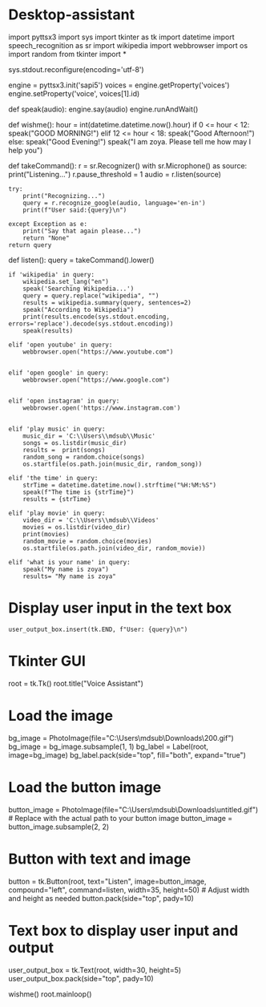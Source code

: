 # Desktop-assistant
import pyttsx3
import sys
import tkinter as tk
import datetime
import speech_recognition as sr
import wikipedia
import webbrowser
import os
import random
from tkinter import *

sys.stdout.reconfigure(encoding='utf-8')

engine = pyttsx3.init('sapi5')
voices = engine.getProperty('voices')
engine.setProperty('voice', voices[1].id)

def speak(audio):
    engine.say(audio)
    engine.runAndWait()

def wishme():
    hour = int(datetime.datetime.now().hour)
    if 0 <= hour < 12:
        speak("GOOD MORNING!")
    elif 12 <= hour < 18:
        speak("Good Afternoon!")
    else:
        speak("Good Evening!")
    speak("I am zoya. Please tell me how may I help you")

def takeCommand():
    r = sr.Recognizer()
    with sr.Microphone() as source:
        print("Listening...")
        r.pause_threshold = 1
        audio = r.listen(source)

    try:
        print("Recognizing...")
        query = r.recognize_google(audio, language='en-in')
        print(f"User said:{query}\n")

    except Exception as e:
        print("Say that again please...")
        return "None"
    return query

def listen():
    query = takeCommand().lower()

    if 'wikipedia' in query:
        wikipedia.set_lang("en")
        speak('Searching Wikipedia...')
        query = query.replace("wikipedia", "")
        results = wikipedia.summary(query, sentences=2)
        speak("According to Wikipedia")
        print(results.encode(sys.stdout.encoding, errors='replace').decode(sys.stdout.encoding))
        speak(results)

    elif 'open youtube' in query:
        webbrowser.open("https://www.youtube.com")
        

    elif 'open google' in query:
        webbrowser.open("https://www.google.com")
         

    elif 'open instagram' in query:
        webbrowser.open('https://www.instagram.com')
        

    elif 'play music' in query:
        music_dir = 'C:\\Users\\mdsub\\Music'
        songs = os.listdir(music_dir)
        results =  print(songs)
        random_song = random.choice(songs)
        os.startfile(os.path.join(music_dir, random_song))

    elif 'the time' in query:
        strTime = datetime.datetime.now().strftime("%H:%M:%S")
        speak(f"The time is {strTime}")
        results = {strTime}

    elif 'play movie' in query:
        video_dir = 'C:\\Users\\mdsub\\Videos'
        movies = os.listdir(video_dir)
        print(movies)
        random_movie = random.choice(movies)
        os.startfile(os.path.join(video_dir, random_movie))

    elif 'what is your name' in query:
        speak("My name is zoya")
        results= "My name is zoya"
        
        
# Display user input in the text box
    user_output_box.insert(tk.END, f"User: {query}\n")

     

# Tkinter GUI
root = tk.Tk()
root.title("Voice Assistant")

# Load the image
bg_image = PhotoImage(file="C:\\Users\\mdsub\\Downloads\\200.gif")
bg_image = bg_image.subsample(1, 1)
bg_label = Label(root, image=bg_image)
bg_label.pack(side="top", fill="both", expand="true")

# Load the button image
button_image = PhotoImage(file="C:\\Users\\mdsub\\Downloads\\untitled.gif")  # Replace with the actual path to your button image
button_image = button_image.subsample(2, 2)

# Button with text and image
button = tk.Button(root, text="Listen", image=button_image, compound="left", command=listen, width=35, height=50)  # Adjust width and height as needed
button.pack(side="top", pady=10)

# Text box to display user input and output
user_output_box = tk.Text(root, width=30, height=5)
user_output_box.pack(side="top", pady=10)

wishme()
root.mainloop()
